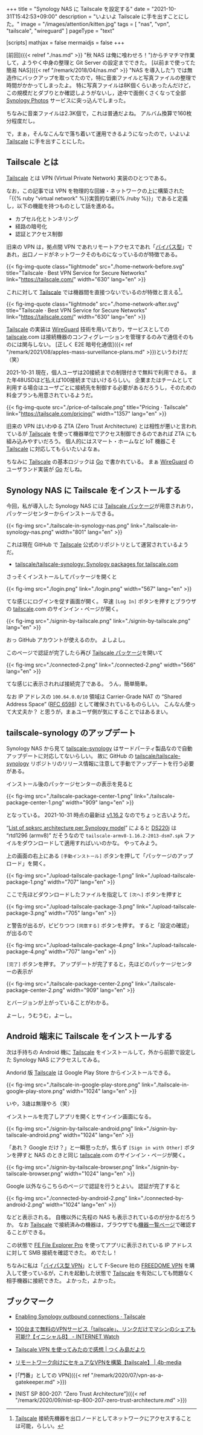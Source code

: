 +++
title = "Synology NAS に Tailscale を設定する"
date =  "2021-10-31T15:42:53+09:00"
description = "いよいよ Tailscale に手を出すことにした。"
image = "/images/attention/kitten.jpg"
tags = [ "nas", "vpn", "tailscale", "wireguard" ]
pageType = "text"

[scripts]
  mathjax = false
  mermaidjs = false
+++

[前回]({{< relref "./nas.md" >}} "秋 NAS は俺に喰わせろ！")からチマチマ作業して，ようやく中身の整理と Git Server の設定までできた。
[以前まで使ってた簡易 NAS]({{< ref "/remark/2018/04/nas.md" >}} "NAS を導入した") では無造作にバックアップを取ってたので，特に音楽ファイルと写真ファイルの整理で時間がかかってしまったよ。
特に写真ファイルは8K個くらいあったんだけど，この規模だとダブりとか確認しようがないし，途中で面倒くさくなって全部 [Synology Photos](https://www.synology.com/ja-jp/DSM70/SynologyPhotos) サービスに突っ込んでしまった。

ちなみに音楽ファイルは2.3K個で，これは普通だよね。
アルバム換算で160枚分程度だし。

で，まぁ，そんなこんなで落ち着いて運用できるようになったので，いよいよ [Tailscale] に手を出すことにした。

## Tailscale とは

[Tailscale] とは VPN (Virtual Private Network) 実装のひとつである。

なお，この記事では VPN を物理的な回線・ネットワークの上に構築された「{{% ruby "virtual network" %}}実質的な網{{% /ruby %}}」であると定義し，以下の機能を持つものとして話を進める。

- カプセル化とトンネリング
- 経路の暗号化
- 認証とアクセス制御

旧来の VPN は，拠点間 VPN であれリモートアクセスであれ「[バイパス型](https://baldanders.info/blog/000773/ "VPN に関する基礎学習")」であれ，出口ノードがネットワークそのものになっているのが特徴である。

{{< fig-img-quote class="lightmode" src="./home-network-before.svg" title="Tailscale · Best VPN Service for Secure Networks" link="https://tailscale.com/" width="630" lang="en" >}}

これに対して [Tailscale] では機器間を直接つないでいるのが特徴と言える[^exit1]。

[^exit1]: [Tailscale] 接続先機器を出口ノードとしてネットワークにアクセスすることは可能，らしい。

{{< fig-img-quote class="lightmode" src="./home-network-after.svg" title="Tailscale · Best VPN Service for Secure Networks" link="https://tailscale.com/" width="630" lang="en" >}}

[Tailscale] の実装は [WireGuard] 技術を用いており，サービスとしての [tailscale][Tailscale].com は接続機器のコンフィグレーションを管理するのみで通信そのものには関与しない。
[正しく E2E 暗号化通信]({{< ref "/remark/2021/08/apples-mass-surveillance-plans.md" >}})というわけだ（笑）

2021-10-31 現在，個人ユーザは20接続までの制限付きで無料で利用できる。
また年48USDほど払えば100接続まではいけるらしい。
企業またはチームとして利用する場合はユーザごとに接続先を制御する必要があるだろうし，そのための料金プランも用意されているようだ。

{{< fig-img-quote src="./price-of-tailscale.png" title="Pricing · Tailscale" link="https://tailscale.com/pricing/" width="1357" lang="en" >}}

旧来の VPN はいわゆる ZTA (Zero Trust Architecture) とは相性が悪いと言われているが [Tailscale] を使って機器単位でアクセス制御できるのであれば ZTA にも組み込みやすいだろう。
個人的にはスマート・ホームなど IoT 機器こそ [Tailscale] に対応してもらいたいよなぁ。

ちなみに [Tailscale] の基本ロジックは [Go] で書かれている。
まぁ [WireGuard] のユーザランド実装が [Go] だしね。

## Synology NAS に Tailscale をインストールする

今回，私が導入した Synology NAS には [Tailscale パッケージ]が用意されおり，パッケージセンターからインストールできる。

{{< fig-img src="./tailscale-in-synology-nas.png" link="./tailscale-in-synology-nas.png" width="801" lang="en" >}}

これは現在 GitHub で [Tailscale] 公式のリポジトリとして運営されているようだ。

- [tailscale/tailscale-synology: Synology packages for tailscale.com][tailscale-synology]

さっそくインストールしてパッケージを開くと

{{< fig-img src="./login.png" link="./login.png" width="567" lang="en" >}}

てな感じにログインを促す画面が開く。
早速 `[Log In]` ボタンを押すとブラウザの [tailscale][Tailscale].com のサインイン・ページが開く。

{{< fig-img src="./signin-by-tailscale.png" link="./signin-by-tailscale.png" lang="en" >}}

おっ GitHub アカウントが使えるのか。
よしよし。

このページで認証が完了したら再び [Tailscale パッケージ]を開いて

{{< fig-img src="./connected-2.png" link="./connected-2.png" width="566" lang="en" >}}

てな感じに表示されれば接続完了である。
うん，簡単簡単。

なお IP アドレスの `100.64.0.0/10` 領域は Carrier-Grade NAT の “Shared Address Space” ([RFC 6598](https://datatracker.ietf.org/doc/html/rfc6598 "IANA-Reserved IPv4 Prefix for Shared Address Space")) として確保されているものらしい。
こんなん使って大丈夫か？ と思うが，まぁユーザ側が気にすることではあるまい。

## tailscale-synology のアップデート

Synology NAS から見て [tailscale-synology] はサードパーティ製品なので自動アップデートに対応してないらしい。
故に GitHub の [tailscale/tailscale-synology][tailscale-synology] リポジトリのリリース情報に注意して手動でアップデートを行う必要がある。

インストール後のパッケージセンターの表示を見ると

{{< fig-img src="./tailscale-package-center-1.png" link="./tailscale-package-center-1.png" width="909" lang="en" >}}

となっている。
2021-10-31 時点の最新は [v1.16.2](https://github.com/tailscale/tailscale-synology/releases/tag/v1.16.2 "Release v1.16.2: update to 1.16.2 · tailscale/tailscale-synology") なのでちょっと古いようだ。

“[List of spksrc architecture per Synology model](https://github.com/SynoCommunity/spksrc/wiki/Architecture-per-Synology-model "Architecture per Synology model · SynoCommunity/spksrc Wiki")” によると [DS220j] は “rtd1296 (armv8)” だそうなので `tailscale-armv8-1.16.2-2013-dsm7.spk` ファイルをダウンロードして適用すればいいのかな。
やってみよう。

上の画面の右上にある `[手動インストール]` ボタンを押して「パッケージのアップロード」を開く。

{{< fig-img src="./upload-tailscale-package-1.png" link="./upload-tailscale-package-1.png" width="707" lang="en" >}}

ここで先ほどダウンロードしたファイルを指定して `[次へ]` ボタンを押すと

{{< fig-img src="./upload-tailscale-package-3.png" link="./upload-tailscale-package-3.png" width="705" lang="en" >}}

と警告が出るが，ビビりつつ `[同意する]` ボタンを押す。
すると「設定の確認」が出るので

{{< fig-img src="./upload-tailscale-package-4.png" link="./upload-tailscale-package-4.png" width="707" lang="en" >}}

`[完了]` ボタンを押す。
アップデートが完了すると，先ほどのパッケージセンターの表示が

{{< fig-img src="./tailscale-package-center-2.png" link="./tailscale-package-center-2.png" width="909" lang="en" >}}

とバージョンが上がっていることがわかる。

よーし，うむうむ，よーし。

## Android 端末に Tailscale をインストールする

次は手持ちの Android 機に [Tailscale] をインストールして，外から前節で設定した Synology NAS にアクセスしてみる。

Andorid 版 [Tailscale] は Google Play Store からインストールできる。

{{< fig-img src="./tailscale-in-google-play-store.png" link="./tailscale-in-google-play-store.png" width="1024" lang="en" >}}

いや，3歳は無理やろ（笑）

インストールを完了しアプリを開くとサインイン画面になる。

{{< fig-img src="./signin-by-tailscale-android.png" link="./signin-by-tailscale-android.png" width="1024" lang="en" >}}

「あれ？ Google だけ？」と一瞬思ったが，焦らず `[Sign in with Other]` ボタンを押すと NAS のときと同じ [tailscale][Tailscale].com のサインイン・ページが開く。

{{< fig-img src="./signin-by-tailscale-browser.png" link="./signin-by-tailscale-browser.png" width="1024" lang="en" >}}

Google 以外ならこちらのページで認証を行うとよい。
認証が完了すると

{{< fig-img src="./connected-by-android-2.png" link="./connected-by-android-2.png" width="1024" lang="en" >}}

などと表示される。
自機以外に先程の NAS も表示されているのが分かるだろうか。
なお [Tailscale] で接続済みの機器は，ブラウザでも[機器一覧ページ](https://login.tailscale.com/admin/machines)で確認することができる。

この状態で [FE File Explorer Pro](https://play.google.com/store/apps/details?id=com.skyjos.apps.fileexplorer "File Explorer Pro - file manager and file transfer - Google Play") を使ってアプリに表示されている IP アドレスに対して SMB 接続を確認できた。
めでたし！

ちなみに私は「[バイパス型 VPN](https://baldanders.info/blog/000773/ "VPN に関する基礎学習")」として F-Secure 社の [FREEDOME VPN][FREEDOME] を購入して使っているが，これを起動した状態で [Tailscale] を有効にしても問題なく相手機器に接続できた。
よかった，よかった。

## ブックマーク

- [Enabling Synology outbound connections · Tailscale](https://tailscale.com/kb/1152/synology-outbound/)
- [100台まで無料のVPNサービス「tailscale」、リンクだけでマシンのシェアも可能!?【イニシャルB】 - INTERNET Watch](https://internet.watch.impress.co.jp/docs/column/shimizu/1303751.html)
- [Tailscale VPN を使ってみたので感想 | つくみ島だより](https://blog.tsukumijima.net/article/tailscale-vpn/)
- [リモートワーク向けにセキュアなVPNを構築【tailscale】 | 4b-media](https://4b-media.net/tailscale/)

- [「門番」としての VPN]({{< ref "/remark/2020/07/vpn-as-a-gatekeeper.md" >}})
- [NIST SP 800-207: “Zero Trust Architecture”]({{< ref "/remark/2020/09/nist-sp-800-207-zero-trust-architecture.md" >}})

[WireGuard]: https://www.wireguard.com/ "WireGuard: fast, modern, secure VPN tunnel"
[Go]: https://golang.org/ "The Go Programming Language"
[Tailscale]: https://tailscale.com/ "Tailscale · Best VPN Service for Secure Networks"
[DS220j]: https://www.synology.com/ja-jp/products/DS220j "DS220j | Synology Inc."
[Tailscale パッケージ]: https://tailscale.com/kb/1131/synology/ "Access Synology NAS from anywhere · Tailscale"
[tailscale-synology]: https://github.com/tailscale/tailscale-synology "tailscale/tailscale-synology: Synology packages for tailscale.com"
[FREEDOME]: https://www.f-secure.com/en/home/products/freedome "F-Secure FREEDOME VPN — Secure and private browsing | F-Secure"
